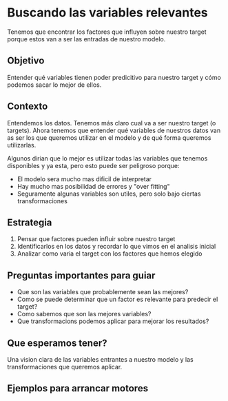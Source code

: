 # Buscando las variables relevantes
Tenemos que encontrar los factores que influyen sobre nuestro target porque estos van a ser las entradas de nuestro modelo.

## Objetivo
Entender qué variables tienen poder predicitivo para nuestro target y cómo podemos sacar lo mejor de ellos.

## Contexto
Entendemos los datos. Tenemos más claro cual va a ser nuestro target (o targets). Ahora tenemos que entender qué variables de nuestros datos van as ser los que queremos utilizar en el modelo y de qué forma queremos utilizarlas.

Algunos dirian que lo mejor es utilizar todas las variables que tenemos disponibles y ya esta, pero esto puede ser peligroso porque:

* El modelo sera mucho mas dificil de interpretar
* Hay mucho mas posibilidad de errores y "over fitting"
* Seguramente algunas variables son utiles, pero solo bajo ciertas transformaciones

## Estrategia

1. Pensar que factores pueden influir sobre nuestro target
2. Identificarlos en los datos y recordar lo que vimos en el analisis inicial
3. Analizar como varia el target con los factores que hemos elegido

## Preguntas importantes para guiar

* Que son las variables que probablemente sean las mejores?
* Como se puede determinar que un factor es relevante para predecir el target?
* Como sabemos que son las mejores variables?
* Que transformacions podemos aplicar para mejorar los resultados?

## Que esperamos tener?
Una vision clara de las variables entrantes a nuestro modelo y las transformaciones que queremos aplicar.

## Ejemplos para arrancar motores

